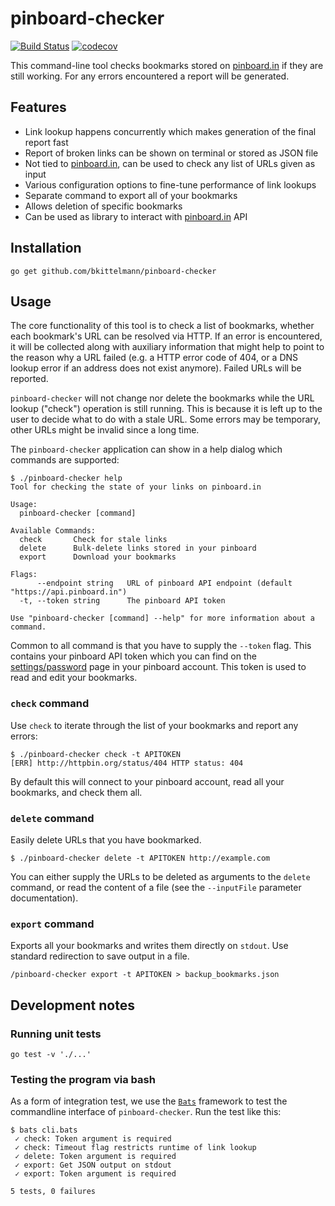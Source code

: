 # pinboard-checker

[![Build Status](https://travis-ci.org/bkittelmann/pinboard-checker.svg?branch=master)](https://travis-ci.org/bkittelmann/pinboard-checker)
[![codecov](https://codecov.io/gh/bkittelmann/pinboard-checker/branch/master/graph/badge.svg)](https://codecov.io/gh/bkittelmann/pinboard-checker)

This command-line tool checks bookmarks stored on [pinboard.in](https://pinboard.in) if they are still working. For any errors encountered a report will be generated.

## Features

- Link lookup happens concurrently which makes generation of the final report fast
- Report of broken links can be shown on terminal or stored as JSON file
- Not tied to [pinboard.in](https://pinboard.in), can be used to check any list of URLs given as input
- Various configuration options to fine-tune performance of link lookups
- Separate command to export all of your bookmarks
- Allows deletion of specific bookmarks
- Can be used as library to interact with [pinboard.in](https://pinboard.in/api) API

## Installation

```
go get github.com/bkittelmann/pinboard-checker
```

## Usage

The core functionality of this tool is to check a list of bookmarks, whether each bookmark's URL can be resolved via HTTP. If an error is encountered, it will be collected along with auxiliary information that might help to point to the reason why a URL failed (e.g. a HTTP error code of 404, or a DNS lookup error if an address does not exist anymore). Failed URLs will be reported.

`pinboard-checker` will not change nor delete the bookmarks while the URL lookup ("check") operation is still running. This is because it is left up to the user to decide what to do with a stale URL. Some errors may be temporary, other URLs might be invalid since a long time.

The `pinboard-checker` application can show in a help dialog which commands are supported:

```
$ ./pinboard-checker help
Tool for checking the state of your links on pinboard.in

Usage:
  pinboard-checker [command]

Available Commands:
  check       Check for stale links
  delete      Bulk-delete links stored in your pinboard
  export      Download your bookmarks

Flags:
      --endpoint string   URL of pinboard API endpoint (default "https://api.pinboard.in")
  -t, --token string      The pinboard API token

Use "pinboard-checker [command] --help" for more information about a command.
```

Common to all command is that you have to supply the `--token` flag. This contains your pinboard API token which you can find on the [settings/password](https://pinboard.in/settings/password) page in your pinboard account. This token is used to read and edit your bookmarks.

### `check` command

Use `check` to iterate through the list of your bookmarks and report any errors:

```
$ ./pinboard-checker check -t APITOKEN
[ERR] http://httpbin.org/status/404 HTTP status: 404
```

By default this will connect to your pinboard account, read all your bookmarks, and check them all.

### `delete` command

Easily delete URLs that you have bookmarked.

```
$ ./pinboard-checker delete -t APITOKEN http://example.com
```

You can either supply the URLs to be deleted as arguments to the `delete` command, or read the content of a file (see the `--inputFile` parameter documentation).

### `export` command

Exports all your bookmarks and writes them directly on `stdout`. Use standard redirection to save output in a file.

```
/pinboard-checker export -t APITOKEN > backup_bookmarks.json
```

## Development notes

### Running unit tests

```
go test -v './...'
```

###  Testing the program via bash

As a form of integration test, we use the [`Bats`](https://github.com/sstephenson/bats#readme)
framework to test the commandline interface of `pinboard-checker`. Run the test like this:

```
$ bats cli.bats
 ✓ check: Token argument is required
 ✓ check: Timeout flag restricts runtime of link lookup
 ✓ delete: Token argument is required
 ✓ export: Get JSON output on stdout
 ✓ export: Token argument is required

5 tests, 0 failures
```
